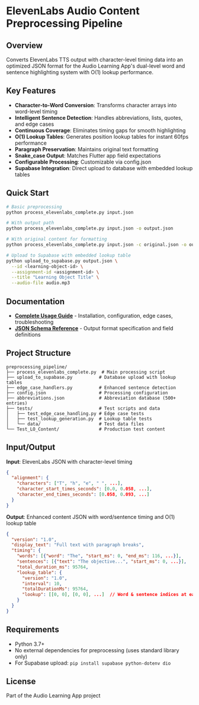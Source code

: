 # ElevenLabs Audio Content Preprocessing Pipeline

## Overview

Converts ElevenLabs TTS output with character-level timing data into an optimized JSON format for the Audio Learning App's dual-level word and sentence highlighting system with O(1) lookup performance.

## Key Features

- **Character-to-Word Conversion**: Transforms character arrays into word-level timing
- **Intelligent Sentence Detection**: Handles abbreviations, lists, quotes, and edge cases
- **Continuous Coverage**: Eliminates timing gaps for smooth highlighting
- **O(1) Lookup Tables**: Generates position lookup tables for instant 60fps performance
- **Paragraph Preservation**: Maintains original text formatting
- **Snake_case Output**: Matches Flutter app field expectations
- **Configurable Processing**: Customizable via config.json
- **Supabase Integration**: Direct upload to database with embedded lookup tables

## Quick Start

```bash
# Basic preprocessing
python process_elevenlabs_complete.py input.json

# With output path
python process_elevenlabs_complete.py input.json -o output.json

# With original content for formatting
python process_elevenlabs_complete.py input.json -c original.json -o output.json

# Upload to Supabase with embedded lookup table
python upload_to_supabase.py output.json \
  --id <learning-object-id> \
  --assignment-id <assignment-id> \
  --title "Learning Object Title" \
  --audio-file audio.mp3
```

## Documentation

- [**Complete Usage Guide**](USAGE.md) - Installation, configuration, edge cases, troubleshooting
- [**JSON Schema Reference**](SCHEMA.md) - Output format specification and field definitions

## Project Structure

```
preprocessing_pipeline/
├── process_elevenlabs_complete.py  # Main processing script
├── upload_to_supabase.py          # Database upload with lookup tables
├── edge_case_handlers.py          # Enhanced sentence detection
├── config.json                    # Processing configuration
├── abbreviations.json             # Abbreviation database (500+ entries)
├── tests/                         # Test scripts and data
│   ├── test_edge_case_handling.py # Edge case tests
│   ├── test_lookup_generation.py  # Lookup table tests
│   └── data/                      # Test data files
└── Test_LO_Content/               # Production test content
```

## Input/Output

**Input**: ElevenLabs JSON with character-level timing
```json
{
  "alignment": {
    "characters": ["T", "h", "e", " ", ...],
    "character_start_times_seconds": [0.0, 0.058, ...],
    "character_end_times_seconds": [0.058, 0.093, ...]
  }
}
```

**Output**: Enhanced content JSON with word/sentence timing and O(1) lookup table
```json
{
  "version": "1.0",
  "display_text": "Full text with paragraph breaks",
  "timing": {
    "words": [{"word": "The", "start_ms": 0, "end_ms": 116, ...}],
    "sentences": [{"text": "The objective...", "start_ms": 0, ...}],
    "total_duration_ms": 95764,
    "lookup_table": {
      "version": "1.0",
      "interval": 10,
      "totalDurationMs": 95764,
      "lookup": [[0, 0], [0, 0], ...]  // Word & sentence indices at each 10ms
    }
  }
}
```

## Requirements

- Python 3.7+
- No external dependencies for preprocessing (uses standard library only)
- For Supabase upload: `pip install supabase python-dotenv dio`

## License

Part of the Audio Learning App project